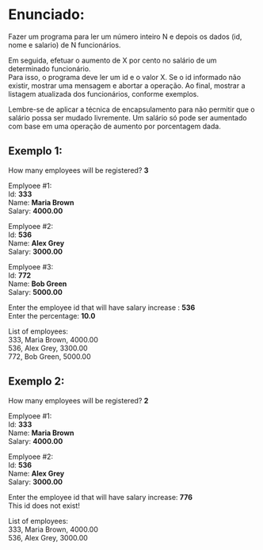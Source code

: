 # Enunciado:
Fazer um programa para ler um número inteiro N e depois os dados (id, nome e salario) de
N funcionários.  

Em seguida, efetuar o aumento de X por cento no salário de um determinado funcionário.  
Para isso, o programa deve ler um id e o valor X. Se o id informado não existir, mostrar uma
mensagem e abortar a operação. Ao final, mostrar a listagem atualizada dos funcionários,
conforme exemplos.  

Lembre-se de aplicar a técnica de encapsulamento para não permitir que o salário possa
ser mudado livremente. Um salário só pode ser aumentado com base em uma operação de
aumento por porcentagem dada.


## Exemplo 1:

How many employees will be registered? **3**

Emplyoee #1:  
Id: **333**  
Name: **Maria Brown**  
Salary: **4000.00**  

Emplyoee #2:  
Id: **536**  
Name: **Alex Grey**  
Salary: **3000.00**  

Emplyoee #3:  
Id: **772**  
Name: **Bob Green**  
Salary: **5000.00**  

Enter the employee id that will have salary increase : **536**  
Enter the percentage: **10.0**  

List of employees:  
333, Maria Brown, 4000.00  
536, Alex Grey, 3300.00  
772, Bob Green, 5000.00   

## Exemplo 2:

How many employees will be registered? **2**  

Emplyoee #1:  
Id: **333**  
Name: **Maria Brown**  
Salary: **4000.00**  

Emplyoee #2:  
Id: **536**  
Name: **Alex Grey**  
Salary: **3000.00**  

Enter the employee id that will have salary increase: **776**  
This id does not exist!  

List of employees:  
333, Maria Brown, 4000.00  
536, Alex Grey, 3000.00  